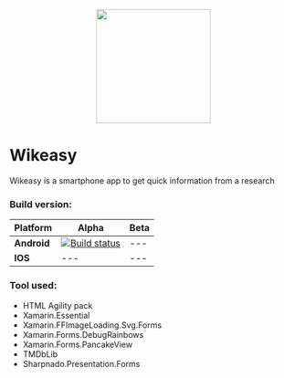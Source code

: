 <p align="center" class="container" >
  <img width="200px" src="https://repository-images.githubusercontent.com/223611243/6185ad00-c6cc-11ea-9ffb-6bb76b510885" />
  
</p>

# Wikeasy
Wikeasy is a smartphone app to get quick information from a research

### Build version:

**Platform** | **Alpha** |  **Beta**
--- | --- | ---
**Android** | [![Build status](https://build.appcenter.ms/v0.1/apps/bfc80a5b-ad1c-4585-9493-98d88cb511fc/branches/develop/badge)](https://appcenter.ms) | ---
**IOS** | --- | ---

### Tool used:

- HTML Agility pack
- Xamarin.Essential
- Xamarin.FFImageLoading.Svg.Forms
- Xamarin.Forms.DebugRainbows
- Xamarin.Forms.PancakeView
- TMDbLib
- Sharpnado.Presentation.Forms
